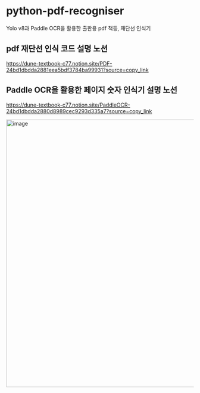 # python-pdf-recogniser
Yolo v8과 Paddle OCR을 활용한 출판용 pdf 책등, 재단선 인식기



## pdf 재단선 인식 코드 설명 노션
https://dune-textbook-c77.notion.site/PDF-24bd1dbdda2881eea5bdf3784ba99931?source=copy_link

## Paddle OCR을 활용한 페이지 숫자 인식기 설명 노션
https://dune-textbook-c77.notion.site/PaddleOCR-24bd1dbdda2880d8989cec9293d335a7?source=copy_link

<img width="1233" height="719" alt="image" src="https://github.com/user-attachments/assets/b3f8f4b2-ffe8-4a89-b78a-48c0d5519111" />





